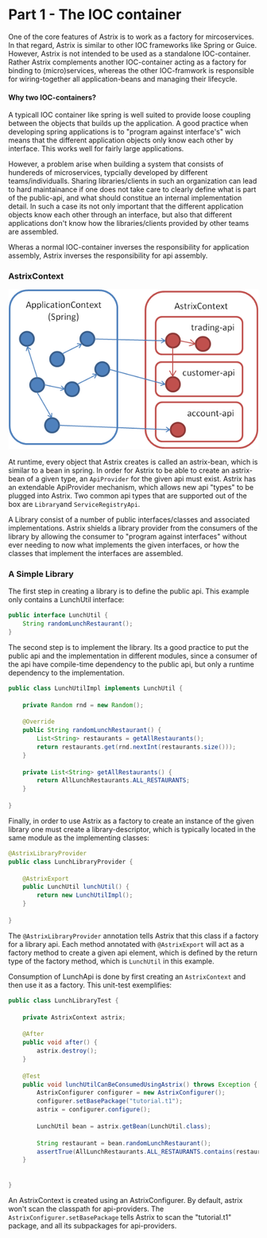 # Part 1 - The IOC container
One of the core features of Astrix is to work as a factory for mircoservices. In that regard, Astrix is similar to other IOC frameworks like Spring or Guice. However, Astrix is not intended to be used as a standalone IOC-container. Rather Astrix complements another IOC-container acting as a factory for binding to (micro)services, whereas the other IOC-framwork is responsible for wiring-together all application-beans and managing their lifecycle.

#### Why two IOC-containers?
A typicall IOC container like spring is well suited to provide loose coupling between the objects that builds up the application. A good practice when developing spring applications is to "program against interface's" wich means that the different application objects only know each other by interface. This works well for fairly large applications. 

However, a problem arise when building a system that consists of hundereds of microservices, typcially developed by different teams/individualls. Sharing libraries/clients in such an organization can lead to hard maintainance if one does not take care to clearly define what is part of the public-api, and what should constitue an internal implementation detail. In such a case its not only important that the different application objects know each other through an interface, but also that different applications don't know how the libraries/clients provided by other teams are assembled.

Wheras a normal IOC-container inverses the responsibility for application assembly, Astrix inverses the responsibility for api assembly.

### AstrixContext 
![AstrixContext](AstrixIOC.png)


At runtime, every object that Astrix creates is called an astrix-bean, which is similar to a bean in spring. In order for Astrix to be able to create an astrix-bean of a given type, an `ApiProvider` for the given api must exist. Astrix has an extendable ApiProvider mechanism, which allows new api "types" to be plugged into Astrix. Two common api types that are supported out of the box are `Library`and `ServiceRegistryApi`.

A Library consist of a number of public interfaces/classes and associated implementations. Astrix shields a library provider from the consumers of the library by allowing the consumer to "program against interfaces" without ever needing to now what implements the given interfaces, or how the classes that implement the interfaces are assembled.

### A Simple Library 

The first step in creating a library is to define the public api. This example only contains a LunchUtil interface:

```java
public interface LunchUtil {
	String randomLunchRestaurant();
}
```


The second step is to implement the library. Its a good practice to put the public api and the implementation in different modules, since a consumer of the api have compile-time dependency to the public api, but only a runtime dependency to the implementation.

```java
public class LunchUtilImpl implements LunchUtil {
	
	private Random rnd = new Random();
	
	@Override
	public String randomLunchRestaurant() {
		List<String> restaurants = getAllRestaurants();
		return restaurants.get(rnd.nextInt(restaurants.size()));
	}

	private List<String> getAllRestaurants() {
		return AllLunchRestaurants.ALL_RESTAURANTS;
	}

}
```

Finally, in order to use Astrix as a factory to create an instance of the given library one must create a library-descriptor, which is typically located in the same module as the implementing classes:

```java
@AstrixLibraryProvider
public class LunchLibraryProvider {
	
	@AstrixExport
	public LunchUtil lunchUtil() {
		return new LunchUtilImpl();
	}

}
```
 
The `@AstrixLibraryProvider` annotation tells Astrix that this class if a factory for a library api. Each method annotated with `@AstrixExport` will act as a factory method to create a given api element, which is defined by the return type of the factory method, which is `LunchUtil` in this example.


Consumption of LunchApi is done by first creating an `AstrixContext` and then use it as a factory. This unit-test exemplifies:


```java
public class LunchLibraryTest {
	
	private AstrixContext astrix;
	
	@After
	public void after() {
		astrix.destroy();
	}

	@Test
	public void lunchUtilCanBeConsumedUsingAstrix() throws Exception {
		AstrixConfigurer configurer = new AstrixConfigurer();
		configurer.setBasePackage("tutorial.t1");
		astrix = configurer.configure();
		
		LunchUtil bean = astrix.getBean(LunchUtil.class);
		
		String restaurant = bean.randomLunchRestaurant();
		assertTrue(AllLunchRestaurants.ALL_RESTAURANTS.contains(restaurant));
	}
	

}
```

An AstrixContext is created using an AstrixConfigurer. By default, astrix won't scan the classpath for api-providers. The `AstrixConfigurer.setBasePackage` tells Astrix to scan the "tutorial.t1" package, and all its subpackages for api-providers.